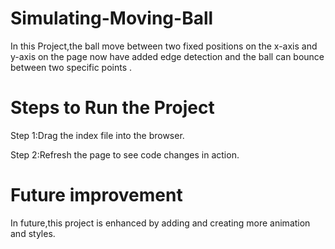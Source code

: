 # Simulating-Moving-Ball

In this Project,the ball move between two fixed positions on the x-axis and y-axis on the page now have added edge detection and the ball can bounce between two specific points .

# Steps to Run the Project
Step 1:Drag the index file into the browser.

Step 2:Refresh the page to see code changes in action.

# Future improvement
In future,this project is enhanced by adding and creating more animation and styles.
